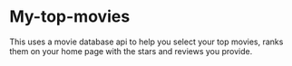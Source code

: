 # My-top-movies
This uses a movie database api to help you select your top movies, ranks them on your home page with the stars and reviews you provide.
